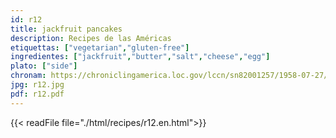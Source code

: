 ```yaml
---
id: r12
title: jackfruit pancakes
description: Recipes de las Américas
etiquettas: ["vegetarian","gluten-free"]
ingredientes: ["jackfruit","butter","salt","cheese","egg"]
plato: ["side"]
chronam: https://chroniclingamerica.loc.gov/lccn/sn82001257/1958-07-27/ed-1/seq-5/
jpg: r12.jpg
pdf: r12.pdf
---
```


{{< readFile file="./html/recipes/r12.en.html">}}